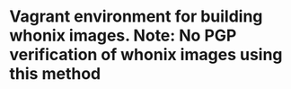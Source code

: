 # Vagrant environment for building whonix images. Note: No PGP verification of whonix images using this method
